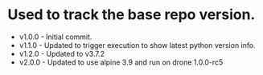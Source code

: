 # Used to track the base repo version.
* v1.0.0 - Initial commit.
* v1.1.0 - Updated to trigger execution to show latest python version info.
* v1.2.0 - Updated to v3.7.2
* v2.0.0 - Updated to use alpine 3.9 and run on drone 1.0.0-rc5
